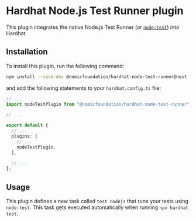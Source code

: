 # Hardhat Node.js Test Runner plugin

This plugin integrates the native Node.js Test Runner (or [`node:test`](https://nodejs.org/docs/latest/api/test.html)) into Hardhat.

## Installation

To install this plugin, run the following command:

```bash
npm install --save-dev @nomicfoundation/hardhat-node-test-runner@next
```

and add the following statements to your `hardhat.config.ts` file:

```typescript
// ...
import nodeTestPlugin from "@nomicfoundation/hardhat-node-test-runner";

// ...

export default {
  // ...
  plugins: [
    // ...
    nodeTestPlugin,
  ],

  // ...
};
```

## Usage

This plugin defines a new task called `test nodejs` that runs your tests using `node:test`. This task gets executed automatically when running `npx hardhat test`.
